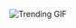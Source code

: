 
<!-- GIF_SECTION -->
![Trending GIF](https://media0.giphy.com/media/v1.Y2lkPThiYjIxNzcyNWt0NHQ3YnV1Y2k0b2Yyb2JxcHFlcTVjYm83eG1wcjlwM3hrMGk1ZyZlcD12MV9naWZzX3NlYXJjaCZjdD1n/oaDcc0LTCuIAiGYrzn/giphy.gif)
<!-- END_GIF_SECTION -->
